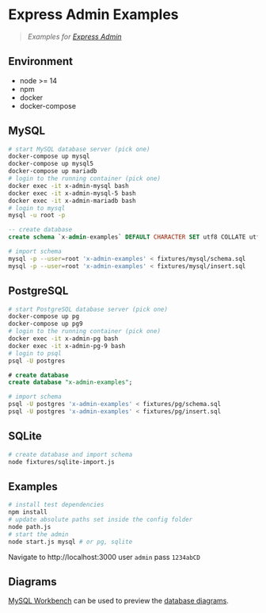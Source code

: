 
# Express Admin Examples

> _Examples for [Express Admin]_

## Environment

- node >= 14
- npm
- docker
- docker-compose

## MySQL

```bash
# start MySQL database server (pick one)
docker-compose up mysql
docker-compose up mysql5
docker-compose up mariadb
# login to the running container (pick one)
docker exec -it x-admin-mysql bash
docker exec -it x-admin-mysql-5 bash
docker exec -it x-admin-mariadb bash
# login to mysql
mysql -u root -p
```
```sql
-- create database
create schema `x-admin-examples` DEFAULT CHARACTER SET utf8 COLLATE utf8_general_ci ;
```
```bash
# import schema
mysql -p --user=root 'x-admin-examples' < fixtures/mysql/schema.sql
mysql -p --user=root 'x-admin-examples' < fixtures/mysql/insert.sql
```

## PostgreSQL

```bash
# start PostgreSQL database server (pick one)
docker-compose up pg
docker-compose up pg9
# login to the running container (pick one)
docker exec -it x-admin-pg bash
docker exec -it x-admin-pg-9 bash
# login to psql
psql -U postgres
```
```sql
# create database
create database "x-admin-examples";
```
```bash
# import schema
psql -U postgres 'x-admin-examples' < fixtures/pg/schema.sql
psql -U postgres 'x-admin-examples' < fixtures/pg/insert.sql
```

## SQLite

```bash
# create database and import schema
node fixtures/sqlite-import.js
```

## Examples

```bash
# install test dependencies
npm install
# update absolute paths set inside the config folder
node path.js
# start the admin
node start.js mysql # or pg, sqlite
```

Navigate to http://localhost:3000 user `admin` pass `1234abCD`

## Diagrams

[MySQL Workbench] can be used to preview the [database diagrams].


  [Express Admin]: https://github.com/simov/express-admin
  [MySQL Workbench]: https://www.mysql.com/products/workbench/
  [database diagrams]: https://github.com/simov/express-admin-examples/blob/master/fixtures/x-admin-examples.mwb
